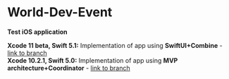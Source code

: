 # World-Dev-Event

**Test iOS application**

**Xcode 11 beta, Swift 5.1:** Implementation of app using **SwiftUI+Combine** - [link to branch]( https://github.com/VadimYakovliev/World-Dev-Event/tree/swift-ui) <br />
**Xcode 10.2.1, Swift 5.0:** Implementation of app using **MVP architecture+Coordinator** - [link to branch](https://github.com/VadimYakovliev/World-Dev-Event/tree/master)